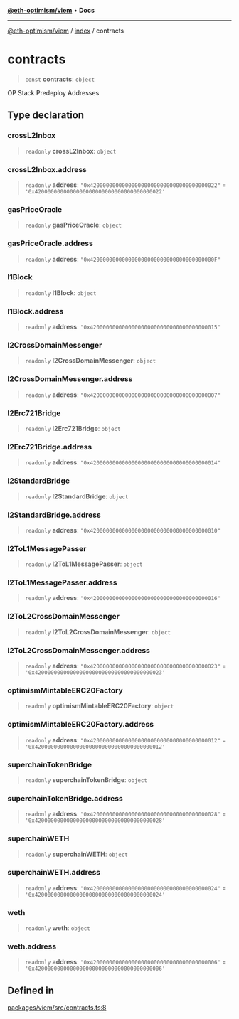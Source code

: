 [**@eth-optimism/viem**](../../README.md) • **Docs**

***

[@eth-optimism/viem](../../README.md) / [index](../README.md) / contracts

# contracts

> `const` **contracts**: `object`

OP Stack Predeploy Addresses

## Type declaration

### crossL2Inbox

> `readonly` **crossL2Inbox**: `object`

### crossL2Inbox.address

> `readonly` **address**: `"0x4200000000000000000000000000000000000022"` = `'0x4200000000000000000000000000000000000022'`

### gasPriceOracle

> `readonly` **gasPriceOracle**: `object`

### gasPriceOracle.address

> `readonly` **address**: `"0x420000000000000000000000000000000000000F"`

### l1Block

> `readonly` **l1Block**: `object`

### l1Block.address

> `readonly` **address**: `"0x4200000000000000000000000000000000000015"`

### l2CrossDomainMessenger

> `readonly` **l2CrossDomainMessenger**: `object`

### l2CrossDomainMessenger.address

> `readonly` **address**: `"0x4200000000000000000000000000000000000007"`

### l2Erc721Bridge

> `readonly` **l2Erc721Bridge**: `object`

### l2Erc721Bridge.address

> `readonly` **address**: `"0x4200000000000000000000000000000000000014"`

### l2StandardBridge

> `readonly` **l2StandardBridge**: `object`

### l2StandardBridge.address

> `readonly` **address**: `"0x4200000000000000000000000000000000000010"`

### l2ToL1MessagePasser

> `readonly` **l2ToL1MessagePasser**: `object`

### l2ToL1MessagePasser.address

> `readonly` **address**: `"0x4200000000000000000000000000000000000016"`

### l2ToL2CrossDomainMessenger

> `readonly` **l2ToL2CrossDomainMessenger**: `object`

### l2ToL2CrossDomainMessenger.address

> `readonly` **address**: `"0x4200000000000000000000000000000000000023"` = `'0x4200000000000000000000000000000000000023'`

### optimismMintableERC20Factory

> `readonly` **optimismMintableERC20Factory**: `object`

### optimismMintableERC20Factory.address

> `readonly` **address**: `"0x4200000000000000000000000000000000000012"` = `'0x4200000000000000000000000000000000000012'`

### superchainTokenBridge

> `readonly` **superchainTokenBridge**: `object`

### superchainTokenBridge.address

> `readonly` **address**: `"0x4200000000000000000000000000000000000028"` = `'0x4200000000000000000000000000000000000028'`

### superchainWETH

> `readonly` **superchainWETH**: `object`

### superchainWETH.address

> `readonly` **address**: `"0x4200000000000000000000000000000000000024"` = `'0x4200000000000000000000000000000000000024'`

### weth

> `readonly` **weth**: `object`

### weth.address

> `readonly` **address**: `"0x4200000000000000000000000000000000000006"` = `'0x4200000000000000000000000000000000000006'`

## Defined in

[packages/viem/src/contracts.ts:8](https://github.com/ethereum-optimism/ecosystem/blob/17cffb9f4d194af60c7c1f0d0e30d41e88fba084/packages/viem/src/contracts.ts#L8)
